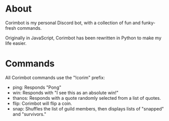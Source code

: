 # About
Corimbot is my personal Discord bot, with a collection of fun and funky-fresh commands.

Originally in JavaScript, Corimbot has been rewritten in Python to make my life easier.

# Commands
All Corimbot commands use the "!corim" prefix:
* ping: Responds "Pong"
* win: Responds with "I see this as an absolute win!"
* thanos: Responds with a quote randomly selected from a list of quotes.
* flip: Corimbot will flip a coin.
* snap: Shuffles the list of guild members, then displays lists of "snapped" and "survivors."
